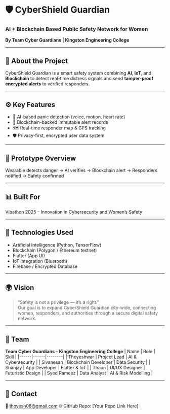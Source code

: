 # 🛡️ CyberShield Guardian
### AI + Blockchain Based Public Safety Network for Women  
**By Team Cyber Guardians | Kingston Engineering College**

---

## 🚨 About the Project
CyberShield Guardian is a smart safety system combining **AI**, **IoT**, and **Blockchain** to detect real-time distress signals and send **tamper-proof encrypted alerts** to verified responders.

---

## ⚙️ Key Features
- 🤖 AI-based panic detection (voice, motion, heart rate)
- 🔐 Blockchain-backed immutable alert records
- 🗺️ Real-time responder map & GPS tracking
- 🛡️ Privacy-first, encrypted user data system

---

## 🧠 Prototype Overview
Wearable detects danger → AI verifies → Blockchain alert → Responders notified → Safety confirmed

---

## 📊 Built For
Vibathon 2025 – Innovation in Cybersecurity and Women’s Safety

---

## 🧩 Technologies Used
- Artificial Intelligence (Python, TensorFlow)
- Blockchain (Polygon / Ethereum testnet)
- Flutter (App UI)
- IoT Integration (Bluetooth)
- Firebase / Encrypted Database

---

## 🌍 Vision
> “Safety is not a privilege — it’s a right.”  
Our goal is to expand CyberShield Guardian city-wide, connecting women, responders, and authorities through a secure digital safety network.

---

## 🧠 Team
**Team Cyber Guardians – Kingston Engineering College**
| Name | Role | Skill |
|------|------|--------|
| Thoyeshwar | Project Lead | AI & Cybersecurity |
| Sivanesan | Blockchain Developer | Data Security |
| Shanjay | App Developer | Flutter & IoT |
| Thaun | UI/UX Designer | Futuristic Design |
| Syed Rameez | Data Analyst | AI & Risk Modelling |

---

## 💬 Contact
📧 thoyesh08@gmail.com 
🌐 GitHub Repo: [Your Repo Link Here]
